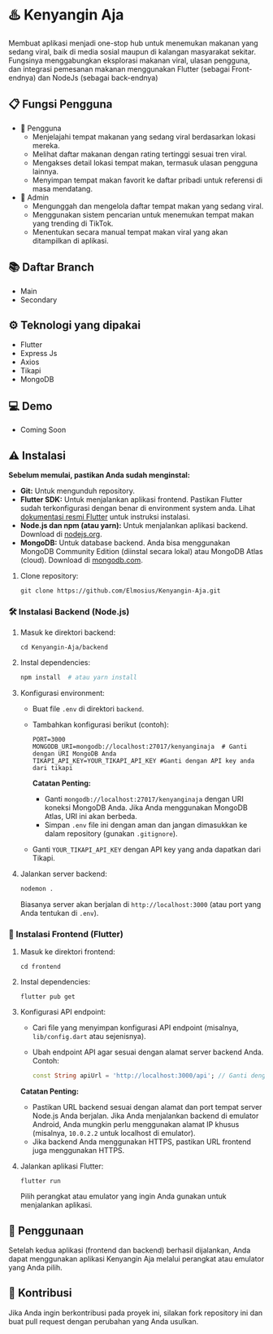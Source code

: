 # ♨️ Kenyangin Aja
Membuat aplikasi menjadi one-stop hub untuk menemukan makanan yang sedang viral, baik di media sosial maupun di kalangan masyarakat sekitar. Fungsinya menggabungkan eksplorasi makanan viral, ulasan pengguna, dan integrasi pemesanan makanan menggunakan Flutter (sebagai Front-endnya) dan NodeJs (sebagai back-endnya)

## 📋 Fungsi Pengguna
- 👥 Pengguna
  - Menjelajahi tempat makanan yang sedang viral berdasarkan lokasi mereka.
  - Melihat daftar makanan dengan rating tertinggi sesuai tren viral.
  - Mengakses detail lokasi tempat makan, termasuk ulasan pengguna lainnya.
  - Menyimpan tempat makan favorit ke daftar pribadi untuk referensi di masa mendatang.
- 🔧 Admin
  - Mengunggah dan mengelola daftar tempat makan yang sedang viral.
  - Menggunakan sistem pencarian untuk menemukan tempat makan yang trending di TikTok.
  - Menentukan secara manual tempat makan viral yang akan ditampilkan di aplikasi.

## 📚 Daftar Branch
- Main
- Secondary

## ⚙️ Teknologi yang dipakai
- Flutter
- Express Js
- Axios
- Tikapi
- MongoDB

## 💻 Demo
- Coming Soon

## ⚠️ Instalasi

**Sebelum memulai, pastikan Anda sudah menginstal:**

*   **Git:**  Untuk mengunduh repository.
*   **Flutter SDK:** Untuk menjalankan aplikasi frontend.  Pastikan Flutter sudah terkonfigurasi dengan benar di environment system anda. Lihat [dokumentasi resmi Flutter](https://docs.flutter.dev/get-started/install) untuk instruksi instalasi.
*   **Node.js dan npm (atau yarn):** Untuk menjalankan aplikasi backend. Download di [nodejs.org](https://nodejs.org/en/download/).
*   **MongoDB:**  Untuk database backend. Anda bisa menggunakan MongoDB Community Edition (diinstal secara lokal) atau MongoDB Atlas (cloud). Download di [mongodb.com](https://www.mongodb.com/try/download/community).

1.  Clone repository:
    ```
    git clone https://github.com/Elmosius/Kenyangin-Aja.git
    ```

### 🛠️ Instalasi Backend (Node.js)

1.  Masuk ke direktori backend:
    ```
    cd Kenyangin-Aja/backend
    ```

2.  Instal dependencies:
    ```bash
    npm install  # atau yarn install
    ```

3.  Konfigurasi environment:
    *   Buat file `.env` di direktori `backend`.
    *   Tambahkan konfigurasi berikut (contoh):

        ```
        PORT=3000
        MONGODB_URI=mongodb://localhost:27017/kenyanginaja  # Ganti dengan URI MongoDB Anda
        TIKAPI_API_KEY=YOUR_TIKAPI_API_KEY #Ganti dengan API key anda dari tikapi
        ```

        **Catatan Penting:**

        *   Ganti `mongodb://localhost:27017/kenyanginaja` dengan URI koneksi MongoDB Anda. Jika Anda menggunakan MongoDB Atlas, URI ini akan berbeda.
        *   Simpan  `.env` file ini dengan aman dan jangan dimasukkan ke dalam repository (gunakan `.gitignore`).
	*   Ganti `YOUR_TIKAPI_API_KEY` dengan API key yang anda dapatkan dari Tikapi.

4.  Jalankan server backend:
    ```bash
    nodemon .  
    ```

    Biasanya server akan berjalan di `http://localhost:3000` (atau port yang Anda tentukan di `.env`).

### 📱 Instalasi Frontend (Flutter)

1.  Masuk ke direktori frontend:
    ```
    cd frontend
    ```

2.  Instal dependencies:
    ```
    flutter pub get
    ```

3.  Konfigurasi API endpoint:
    *   Cari file yang menyimpan konfigurasi API endpoint (misalnya, `lib/config.dart` atau sejenisnya).
    *   Ubah endpoint API agar sesuai dengan alamat server backend Anda. Contoh:

        ```dart
        const String apiUrl = 'http://localhost:3000/api'; // Ganti dengan URL backend Anda
        ```

    **Catatan Penting:**

    *   Pastikan URL backend sesuai dengan alamat dan port tempat server Node.js Anda berjalan.  Jika Anda menjalankan backend di emulator Android, Anda mungkin perlu menggunakan alamat IP khusus (misalnya, `10.0.2.2` untuk localhost di emulator).
    *   Jika backend Anda menggunakan HTTPS, pastikan URL frontend juga menggunakan HTTPS.

4.  Jalankan aplikasi Flutter:
    ```
    flutter run
    ```

    Pilih perangkat atau emulator yang ingin Anda gunakan untuk menjalankan aplikasi.

## 🚀 Penggunaan

Setelah kedua aplikasi (frontend dan backend) berhasil dijalankan, Anda dapat menggunakan aplikasi Kenyangin Aja melalui perangkat atau emulator yang Anda pilih.

## 🤝 Kontribusi

Jika Anda ingin berkontribusi pada proyek ini, silakan fork repository ini dan buat pull request dengan perubahan yang Anda usulkan.
